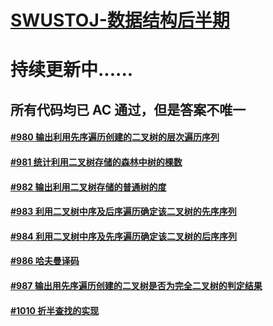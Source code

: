# [SWUSTOJ-数据结构后半期](https://gitee.com/WaringHu/SWUSTOJ-DataStructure-2)

# 持续更新中......

## 所有代码均已 **AC** 通过，但是答案不唯一

#### [#980 输出利用先序遍历创建的二叉树的层次遍历序列](https://gitee.com/WaringHu/SWUSTOJ-DataStructure-2/tree/master/Codes/%23980%20%E8%BE%93%E5%87%BA%E5%88%A9%E7%94%A8%E5%85%88%E5%BA%8F%E9%81%8D%E5%8E%86%E5%88%9B%E5%BB%BA%E7%9A%84%E4%BA%8C%E5%8F%89%E6%A0%91%E7%9A%84%E5%B1%82%E6%AC%A1%E9%81%8D%E5%8E%86%E5%BA%8F%E5%88%97)

#### [#981 统计利用二叉树存储的森林中树的棵数](https://gitee.com/WaringHu/SWUSTOJ-DataStructure-2/tree/master/Codes/%23981%20%E7%BB%9F%E8%AE%A1%E5%88%A9%E7%94%A8%E4%BA%8C%E5%8F%89%E6%A0%91%E5%AD%98%E5%82%A8%E7%9A%84%E6%A3%AE%E6%9E%97%E4%B8%AD%E6%A0%91%E7%9A%84%E6%A3%B5%E6%95%B0)

#### [#982 输出利用二叉树存储的普通树的度](https://gitee.com/WaringHu/SWUSTOJ-DataStructure-2/tree/master/Codes/%23982%20%E8%BE%93%E5%87%BA%E5%88%A9%E7%94%A8%E4%BA%8C%E5%8F%89%E6%A0%91%E5%AD%98%E5%82%A8%E7%9A%84%E6%99%AE%E9%80%9A%E6%A0%91%E7%9A%84%E5%BA%A6)

#### [#983 利用二叉树中序及后序遍历确定该二叉树的先序序列](https://gitee.com/WaringHu/SWUSTOJ-DataStructure-2/tree/master/Codes/%23983%20%E5%88%A9%E7%94%A8%E4%BA%8C%E5%8F%89%E6%A0%91%E4%B8%AD%E5%BA%8F%E5%8F%8A%E5%90%8E%E5%BA%8F%E9%81%8D%E5%8E%86%E7%A1%AE%E5%AE%9A%E8%AF%A5%E4%BA%8C%E5%8F%89%E6%A0%91%E7%9A%84%E5%85%88%E5%BA%8F%E5%BA%8F%E5%88%97)

#### [#984 利用二叉树中序及先序遍历确定该二叉树的后序序列](https://gitee.com/WaringHu/SWUSTOJ-DataStructure-2/tree/master/Codes/%23984%20%E5%88%A9%E7%94%A8%E4%BA%8C%E5%8F%89%E6%A0%91%E4%B8%AD%E5%BA%8F%E5%8F%8A%E5%85%88%E5%BA%8F%E9%81%8D%E5%8E%86%E7%A1%AE%E5%AE%9A%E8%AF%A5%E4%BA%8C%E5%8F%89%E6%A0%91%E7%9A%84%E5%90%8E%E5%BA%8F%E5%BA%8F%E5%88%97)

#### [#986 哈夫曼译码](https://gitee.com/WaringHu/SWUSTOJ-DataStructure-2/tree/master/Codes/%23986%20%E5%93%88%E5%A4%AB%E6%9B%BC%E8%AF%91%E7%A0%81)

#### [#987 输出用先序遍历创建的二叉树是否为完全二叉树的判定结果](https://gitee.com/WaringHu/SWUSTOJ-DataStructure-2/tree/master/Codes/%23987%20%E8%BE%93%E5%87%BA%E7%94%A8%E5%85%88%E5%BA%8F%E9%81%8D%E5%8E%86%E5%88%9B%E5%BB%BA%E7%9A%84%E4%BA%8C%E5%8F%89%E6%A0%91%E6%98%AF%E5%90%A6%E4%B8%BA%E5%AE%8C%E5%85%A8%E4%BA%8C%E5%8F%89%E6%A0%91%E7%9A%84%E5%88%A4%E5%AE%9A%E7%BB%93%E6%9E%9C)

#### [#1010 折半查找的实现](https://gitee.com/WaringHu/SWUSTOJ-DataStructure-2/tree/master/Codes/%231010%20%E6%8A%98%E5%8D%8A%E6%9F%A5%E6%89%BE%E7%9A%84%E5%AE%9E%E7%8E%B0)

